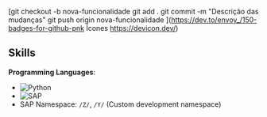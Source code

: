 [git checkout -b nova-funcionalidade
git add .
git commit -m "Descrição das mudanças"
git push origin nova-funcionalidade
](https://dev.to/envoy_/150-badges-for-github-pnk Ícones https://devicon.dev/)

## Skills

 **Programming Languages**:

  - ![Python](https://img.shields.io/badge/Python-3776AB?style=for-the-badge&logo=python&logoColor=white)
  - ![SAP](https://img.shields.io/badge/SAP-0FAAFF?style=for-the-badge&logo=sap&logoColor=white)
  - SAP Namespace: `/Z/`, `/Y/` (Custom development namespace)

  

